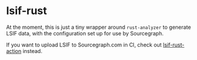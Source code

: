 # lsif-rust

At the moment, this is just a tiny wrapper around `rust-analyzer` to generate LSIF data,
with the configuration set up for use by Sourcegraph.

If you want to upload LSIF to Sourcegraph.com in CI, check out
[lsif-rust-action](https://github.com/sourcegraph/lsif-rust-action) instead.
